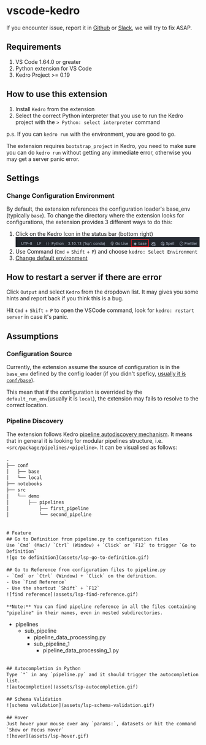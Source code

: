 # vscode-kedro
If you encounter issue, report it in [Github](https://github.com/kedro-org/vscode-kedro/issues) or [Slack](https://slack.kedro.org), we will try to fix ASAP.


## Requirements
1. VS Code 1.64.0 or greater
2. Python extension for VS Code
3. Kedro Project >= 0.19

## How to use this extension
1. Install `Kedro` from the extension
2. Select the correct Python interpreter that you use to run the Kedro project with the `> Python: select interpreter` command

p.s. If you can `kedro run` with the environment, you are good to go.

The extension requires `bootstrap_project` in Kedro, you need to make sure you can do `kedro run` without getting any immediate error, otherwise you may get a server panic error.

## Settings
### Change Configuration Environment
By default, the extension references the configuration loader's base_env (typically `base`). To change the directory where the extension looks for configurations, the extension provides 3 different ways to do this:

1. Click on the Kedro Icon in the status bar (bottom right)
 ![Status Bar](assets/status-bar.png)
2. Use Command (`Cmd` + `Shift` + `P`) and choose `kedro: Select Environment`
3. [Change default environment](assets/settings_environment.png)


## How to restart a server if there are error
Click `Output` and select `Kedro` from the dropdown list. It may gives you some hints and report back if you think this is a bug.

Hit `Cmd` + `Shift` + `P` to open the VSCode command, look for `kedro: restart server` in case it's panic.

## Assumptions
### Configuration Source
Currently, the extension assume the source of configuration is in the `base_env` defined by the config loader (if you didn't speficy, [usually it is `conf/base`](https://docs.kedro.org/en/stable/configuration/configuration_basics.html#configuration-loading)).

This mean that if the configuration is overrided by the `default_run_env`(usually it is `local`), the extension may fails to resolve to the correct location.

### Pipeline Discovery
The extension follows Kedro [pipeline autodiscovery mechanism](https://docs.kedro.org/en/stable/nodes_and_pipelines/pipeline_registry.html#pipeline-autodiscovery). It means that in general it is looking for modular pipelines structure, i.e. `<src/package/pipelines/<pipeline>`. It can be visualised as follows:
```
.
├── conf
│   ├── base
│   └── local
├── notebooks
├── src
│   └── demo
│       ├── pipelines
│           ├── first_pipeline
│           └── second_pipeline


# Feature
## Go to Definition from pipeline.py to configuration files
Use `Cmd` (Mac)/ `Ctrl` (Window) + `Click` or `F12` to trigger `Go to Definition`
![go to definition](assets/lsp-go-to-definition.gif)

## Go to Reference from configuration files to pipeline.py
- `Cmd` or `Ctrl` (Window) + `Click` on the definition.
- Use `Find Reference`
- Use the shortcut `Shift` + `F12`
![find reference](assets/lsp-find-reference.gif)

**Note:** You can find pipeline reference in all the files containing "pipeline" in their names, even in nested subdirectories.
```
- pipelines
  - sub_pipeline
    - pipeline_data_processing.py
    - sub_pipeline_1
        - pipeline_data_processing_1.py
```

## Autocompletion in Python
Type `"` in any `pipeline.py` and it should trigger the autocompletion list.
![autocompletion](assets/lsp-autocompletion.gif)

## Schema Validation
![schema validation](assets/lsp-schema-validation.gif)

## Hover
Just hover your mouse over any `params:`, datasets or hit the command `Show or Focus Hover`
![hover](assets/lsp-hover.gif)

